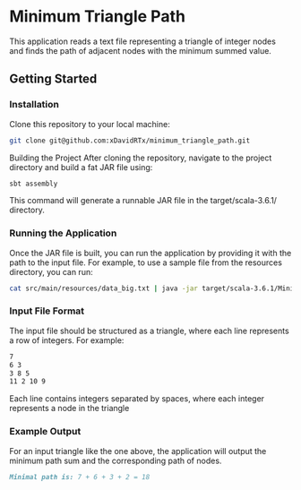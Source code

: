 # Minimum Triangle Path

This application reads a text file representing a triangle of integer nodes and finds the path of adjacent nodes with the minimum summed value.

## Getting Started

### Installation

Clone this repository to your local machine:

```bash
git clone git@github.com:xDavidRTx/minimum_triangle_path.git
```

Building the Project
After cloning the repository, navigate to the project directory and build a fat JAR file using:

```bash
sbt assembly
```

This command will generate a runnable JAR file in the target/scala-3.6.1/ directory.

### Running the Application
Once the JAR file is built, you can run the application by providing it with the path to the input file. For example, to use a sample file from the resources directory, you can run:

```bash
cat src/main/resources/data_big.txt | java -jar target/scala-3.6.1/MinimumTrianglePath.jar
```

### Input File Format
The input file should be structured as a triangle, where each line represents a row of integers. For example:

```markdown
7
6 3
3 8 5
11 2 10 9
```

Each line contains integers separated by spaces, where each integer represents a node in the triangle

### Example Output
For an input triangle like the one above, the application will output the minimum path sum and the corresponding path of nodes.

```markdown
Minimal path is: 7 + 6 + 3 + 2 = 18
```